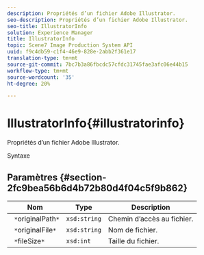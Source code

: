 ```yaml
---
description: Propriétés d’un fichier Adobe Illustrator.
seo-description: Propriétés d’un fichier Adobe Illustrator.
seo-title: IllustratorInfo
solution: Experience Manager
title: IllustratorInfo
topic: Scene7 Image Production System API
uuid: f9c4db59-c1f4-46e9-828e-2abb2f361e17
translation-type: tm+mt
source-git-commit: 7bc7b3a86fbcdc57cfdc31745fae3afc06e44b15
workflow-type: tm+mt
source-wordcount: '35'
ht-degree: 20%

---
```



# IllustratorInfo{#illustratorinfo}

Propriétés d’un fichier Adobe Illustrator.

Syntaxe

## Paramètres {#section-2fc9bea56b6d4b72b80d4f04c5f9b862}

| Nom | Type | Description |
|---|---|---|
| ` *`originalPath`*` | `xsd:string` | Chemin d’accès au fichier. |
| ` *`originalFile`*` | `xsd:string` | Nom de fichier. |
| ` *`fileSize`*` | `xsd:int` | Taille du fichier. |

